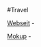 #Travel

[Webseit](https://st-ton.github.io/FE_HOME/4-0109/index.html) -

[Mokup](https://st-ton.github.io/FE_HOME/4-0109/maket.png) -
